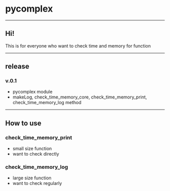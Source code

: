 # pycomplex

---

## Hi!

This is for everyone who want to check time and memory for function

---

## release

### v.0.1

- pycomplex module
- makeLog, check_time_memory_core, check_time_memory_print, check_time_memory_log method

---

## How to use

### check_time_memory_print

- small size function
- want to check directly

### check_time_memory_log

- large size function
- want to check regularly
